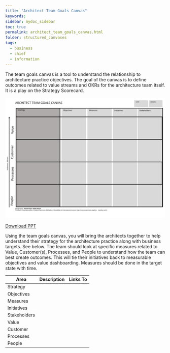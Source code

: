 ```yaml
---
title: "Architect Team Goals Canvas"
keywords: 
sidebar: mydoc_sidebar
toc: true
permalink: architect_team_goals_canvas.html
folder: structured_canvases
tags: 
  - business
  - chief
  - information
---
```


The team goals canvas is a tool to understand the relationship to architecture practice objectives. The goal of the canvas is to define outcomes related to value streams and OKRs for the architecture team itself. It is a play on the Strategy Scorecard. 

![image001](media/architect_team_goals_canvas001.svg)

[Download PPT](media/ppt/architect_team_goals_canvas.ppt)

Using the team goals canvas, you will bring the architects together to help understand their strategy for the architecture practice along with business targets. See below. The team should look at specific measures related to Value, Customer(s), Processes, and People to understand how the team can best create outcomes. This will tie their initiatives back to measurable objectives and value dashboarding. Measures should be done in the target state with time. 

| Area         | Description | Links To |
| ------------ | ----------- | -------- |
| Strategy     |             |          |
| Objectives   |             |          |
| Measures     |             |          |
| Initiatives  |             |          |
| Stakeholders |             |          |
| Value        |             |          |
| Customer     |             |          |
| Processes    |             |          |
| People       |             |          |